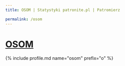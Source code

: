 ```yaml
---
title: OSOM | Statystyki patronite.pl | Patromierz

permalink: /osom
---
```


# [OSOM](https://patronite.pl/osom)

{% include profile.md name="osom" prefix="o" %}
